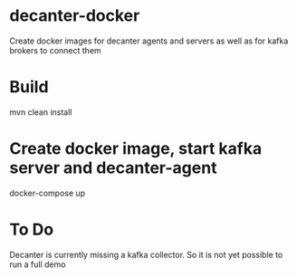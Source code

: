 # decanter-docker
Create docker images for decanter agents and servers as well as for kafka brokers to connect them

# Build
mvn clean install

# Create docker image, start kafka server and decanter-agent
docker-compose up

# To Do
Decanter is currently missing a kafka collector. So it is not yet possible to run a full demo

